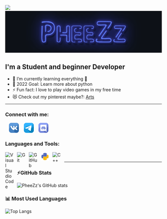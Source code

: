 ![](https://komarev.com/ghpvc/?username=pheezz)</br>
![](https://github.com/PheeZz/PheeZz/blob/master/img/logo_name.gif?raw=true)</br>

## I'm a Student and beginner Developer

- 👾 I’m currently learning everything 👀
- 🥅 2022 Goal: Learn more about python
- ⚡ Fun fact: I love to play video games in my free time
- 😻 Check out my pinterest maybe?: [Arts]

---

### Connect with me:

&nbsp;&nbsp;
[![website](./img/vk.png)][vk]
&nbsp;&nbsp;
[![website](./img/telegram.png)][tg]
&nbsp;&nbsp;
[![website](./img/discord.png)][discord]

### Languages and Tools:

<img align="left" alt="Visual Studio Code" width="28px" src="https://cdn.jsdelivr.net/gh/devicons/devicon/icons/vscode/vscode-original.svg" style="padding-right:10px;"/>
<img align="left" alt="Git" width="28px" src="https://cdn.jsdelivr.net/gh/devicons/devicon/icons/git/git-original.svg" style="padding-right:10px;"/>
<img align="left" alt="GitHub" width="28px" src="https://user-images.githubusercontent.com/3369400/139447912-e0f43f33-6d9f-45f8-be46-2df5bbc91289.png" style="padding-right:10px;"/>
<img align="left" alt="Python" width="28px" src=./img/python.png style="padding-right:10px;"/>
<img align="left" alt="C++" width="28px" src="https://upload.wikimedia.org/wikipedia/commons/thumb/1/18/ISO_C%2B%2B_Logo.svg/1200px-ISO_C%2B%2B_Logo.svg.png" style="padding-right:10px;"/>

</br>

---

### ⚡GitHub Stats

![PheeZz's GitHub stats](https://github-readme-stats.vercel.app/api?username=PheeZz&theme=transparent)
<br />

### 📊 Most Used Languages

![Top Langs](https://github-readme-stats.vercel.app/api/top-langs/?username=PheeZz&theme=transparent)

[vk]: https://vk.com/pheezz
[tg]: https://t.me/pheezz
[discord]: https://discord.gg/qgzS3SUvWH
[arts]: https://pin.it/3ohymp9
